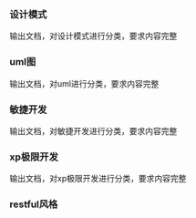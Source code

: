 ### 设计模式
输出文档，对设计模式进行分类，要求内容完整
### uml图
输出文档，对uml进行分类，要求内容完整
### 敏捷开发
输出文档，对敏捷开发进行分类，要求内容完整
### xp极限开发
输出文档，对xp极限开发进行分类，要求内容完整
### restful风格
